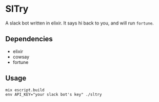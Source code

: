 # SlTry

A slack bot written in elixir. It says hi back to you, and will run `fortune`.

## Dependencies

* elixir
* cowsay
* fortune
 
## Usage

```
mix escript.build
env API_KEY="your slack bot's key" ./sltry
```
